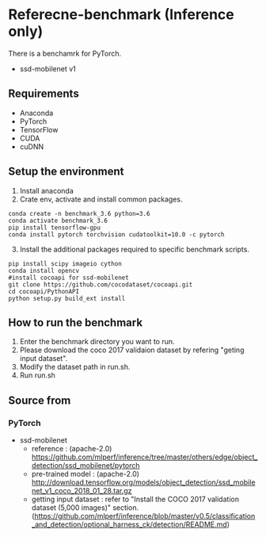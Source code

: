 
# Referecne-benchmark (Inference only)
There is a benchamrk for PyTorch.

* ssd-mobilenet v1


## Requirements

* Anaconda
* PyTorch
* TensorFlow
* CUDA
* cuDNN

## Setup the environment

1. Install anaconda
2. Crate env, activate and install common packages.
```
conda create -n benchmark_3.6 python=3.6
conda activate benchmark_3.6
pip install tensorflow-gpu
conda install pytorch torchvision cudatoolkit=10.0 -c pytorch
```
3. Install the additional packages required to specific benchmark scripts.
```
pip install scipy imageio cython
conda install opencv
#install cocoapi for ssd-mobilenet
git clone https://github.com/cocodataset/cocoapi.git
cd cocoapi/PythonAPI
python setup.py build_ext install
```

## How to run the benchmark
1. Enter the benchmark directory you want to run.
2. Please download the coco 2017 validaion dataset by refering "geting input dataset".
3. Modify the dataset path in run.sh.
4. Run run.sh

## Source from

### PyTorch
* ssd-mobilenet
  * reference : (apache-2.0) https://github.com/mlperf/inference/tree/master/others/edge/object_detection/ssd_mobilenet/pytorch
  * pre-trained model : (apache-2.0) http://download.tensorflow.org/models/object_detection/ssd_mobilenet_v1_coco_2018_01_28.tar.gz
  * getting input dataset : refer to "Install the COCO 2017 validation dataset (5,000 images)" section.
                 (https://github.com/mlperf/inference/blob/master/v0.5/classification_and_detection/optional_harness_ck/detection/README.md)